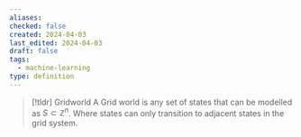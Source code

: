 ```yaml
---
aliases: 
checked: false
created: 2024-04-03
last_edited: 2024-04-03
draft: false
tags:
  - machine-learning
type: definition
---
```

>[!tldr] Gridworld
>A Grid world is any set of states that can be modelled as $S \subset \mathbb{Z}^n$. Where states can only transition to adjacent states in the grid system.

